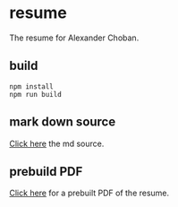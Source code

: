 # resume
The resume for Alexander Choban.

## build
```
npm install
npm run build
```

## mark down source
[Click here](Resume.md) the md source.

## prebuild PDF
[Click here](AlexanderChobanResume.pdf) for a prebuilt PDF of the resume.